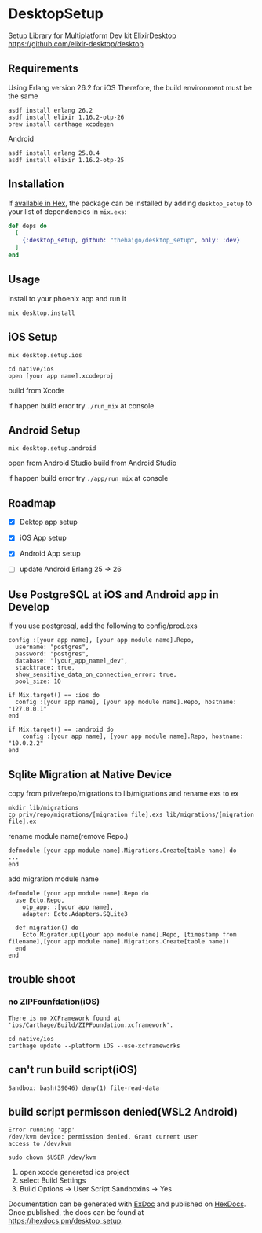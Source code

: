 # DesktopSetup

Setup Library for Multiplatform Dev kit ElixirDesktop
https://github.com/elixir-desktop/desktop



## Requirements
Using Erlang version 26.2 for iOS
Therefore, the build environment must be the same

```
asdf install erlang 26.2
asdf install elixir 1.16.2-otp-26
brew install carthage xcodegen
```

Android

```
asdf install erlang 25.0.4
asdf install elixir 1.16.2-otp-25
```


## Installation

If [available in Hex](https://hex.pm/docs/publish), the package can be installed
by adding `desktop_setup` to your list of dependencies in `mix.exs`:

```elixir
def deps do
  [
    {:desktop_setup, github: "thehaigo/desktop_setup", only: :dev}
  ]
end
```

## Usage
install to your phoenix app and run it 

```
mix desktop.install
```
 

## iOS Setup

```
mix desktop.setup.ios
```

```
cd native/ios
open [your app name].xcodeproj
```
build from Xcode 

if happen build error
try `./run_mix` at console


## Android Setup

```
mix desktop.setup.android
```
open from Android Studio
build from Android Studio

if happen build error
try `./app/run_mix` at console


## Roadmap

- [x] Dektop app setup
- [x] iOS App setup
- [x] Android App setup
- [ ] update Android Erlang 25 -> 26


## Use PostgreSQL at iOS and Android app in Develop
If you use postgresql, add the following to config/prod.exs

```
config :[your app name], [your app module name].Repo,
  username: "postgres",
  password: "postgres",
  database: "[your_app_name]_dev",
  stacktrace: true,
  show_sensitive_data_on_connection_error: true,
  pool_size: 10

if Mix.target() == :ios do
  config :[your app name], [your app module name].Repo, hostname: "127.0.0.1"
end

if Mix.target() == :android do
    config :[your app name], [your app module name].Repo, hostname: "10.0.2.2"
end
```

## Sqlite Migration at Native Device

copy from prive/repo/migrations to lib/migrations
and rename exs to ex
```
mkdir lib/migrations
cp priv/repo/migrations/[migration file].exs lib/migrations/[migration file].ex
```

rename module name(remove Repo.)

```
defmodule [your app module name].Migrations.Create[table name] do
...
end
```

add migration module name

```lib/[your app name]/repo.ex
defmodule [your app module name].Repo do
  use Ecto.Repo,
    otp_app: :[your app name],
    adapter: Ecto.Adapters.SQLite3

  def migration() do
    Ecto.Migrator.up([your app module name].Repo, [timestamp from filename],[your app module name].Migrations.Create[table name])
  end
end
```


## trouble shoot

### no ZIPFounfdation(iOS)
```
There is no XCFramework found at 'ios/Carthage/Build/ZIPFoundation.xcframework'.
```

```
cd native/ios
carthage update --platform iOS --use-xcframeworks
```

## can't run build script(iOS)

```
Sandbox: bash(39046) deny(1) file-read-data 
```

## build script permisson denied(WSL2 Android)

```
Error running 'app'
/dev/kvm device: permission denied. Grant current user
access to /dev/kvm
```

```
sudo chown $USER /dev/kvm
```


1. open xcode genereted ios project
2. select Build Settings
3. Build Options -> User Script Sandboxins -> Yes





Documentation can be generated with [ExDoc](https://github.com/elixir-lang/ex_doc)
and published on [HexDocs](https://hexdocs.pm). Once published, the docs can
be found at <https://hexdocs.pm/desktop_setup>.

